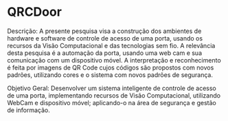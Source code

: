 # QRCDoor

Descrição:
  A presente pesquisa visa a construção dos ambientes de hardware e software de controle de acesso de uma porta, usando os recursos da Visão Computacional e das tecnologias sem fio. A relevância desta pesquisa é a automação da porta, usando uma web cam e sua comunicação  com um dispositivo móvel. A interpretação e reconhecimento é feita por imagens de QR Code cujos códigos são propostos com novos padrões, utilizando cores  e o sistema com novos padrões de segurança. 

Objetivo Geral:
  Desenvolver um sistema inteligente de controle de acesso de uma porta, implementando recursos de Visão Computacional, utilizando WebCam e dispositivo móvel;  aplicando-o na área de segurança e gestão de informação.

